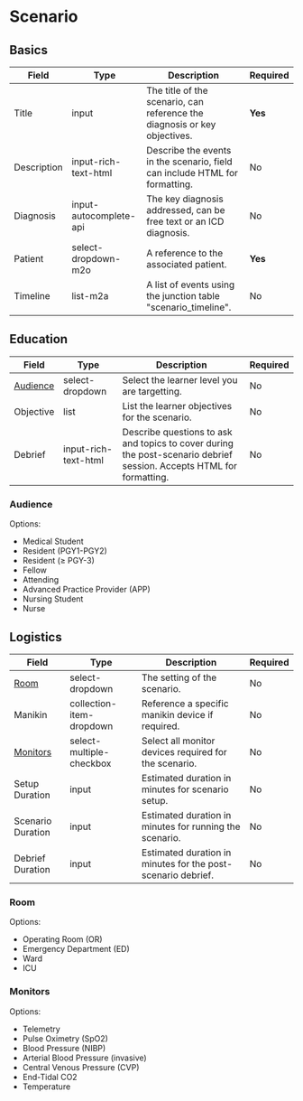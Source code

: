 # Scenario

## Basics

| Field | Type | Description | Required |
| --- | --- | --- | --- |
| Title | input | The title of the scenario, can reference the diagnosis or key objectives. | **Yes** |
| Description | input-rich-text-html | Describe the events in the scenario, field can include HTML for formatting. | No |
| Diagnosis | input-autocomplete-api | The key diagnosis addressed, can be free text or an ICD diagnosis. | No |
| Patient | select-dropdown-m2o | A reference to the associated patient. | **Yes** |
| Timeline | list-m2a | A list of events using the junction table "scenario_timeline". | No |

## Education

| Field | Type | Description | Required |
| --- | --- | --- | --- |
| [Audience](#audience) | select-dropdown | Select the learner level you are targetting. | No |
| Objective | list | List the learner objectives for the scenario. | No |
| Debrief | input-rich-text-html | Describe questions to ask and topics to cover during the post-scenario debrief session. Accepts HTML for formatting. | No |

### Audience

Options:

- Medical Student
- Resident (PGY1-PGY2)
- Resident (≥ PGY-3)
- Fellow
- Attending
- Advanced Practice Provider (APP)
- Nursing Student
- Nurse

## Logistics

| Field | Type | Description | Required |
| --- | --- | --- | --- |
| [Room](#room) | select-dropdown | The setting of the scenario. | No |
| Manikin | collection-item-dropdown | Reference a specific manikin device if required. | No |
| [Monitors](#monitors) | select-multiple-checkbox | Select all monitor devices required for the scenario. | No |
| Setup Duration | input | Estimated duration in minutes for scenario setup. | No |
| Scenario Duration | input | Estimated duration in minutes for running the scenario. | No |
| Debrief Duration | input | Estimated duration in minutes for the post-scenario debrief. | No |

### Room

Options:

- Operating Room (OR)
- Emergency Department (ED)
- Ward
- ICU

### Monitors

Options:

- Telemetry
- Pulse Oximetry (SpO2)
- Blood Pressure (NIBP)
- Arterial Blood Pressure (invasive)
- Central Venous Pressure (CVP)
- End-Tidal CO2
- Temperature

